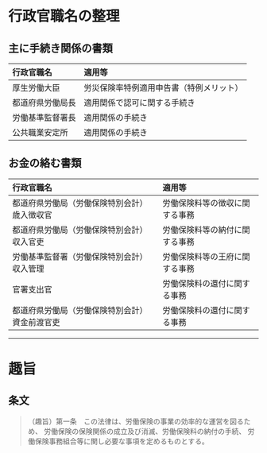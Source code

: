 # 行政官職名の整理
## 主に手続き関係の書類
| 行政官職名| 適用等|
|:--- |:---|
|厚生労働大臣 |労災保険率特例適用申告書（特例メリット）|
|都道府県労働局長 |適用関係で認可に関する手続き|
|労働基準監督署長 |適用関係の手続き|
|公共職業安定所  |適用関係の手続き|

## お金の絡む書類
| 行政官職名| 適用等|
|:--- |:---|
|都道府県労働局（労働保険特別会計）歳入徴収官 |労働保険料等の徴収に関する事務|
|都道府県労働局（労働保険特別会計）収入官吏|労働保険料等の納付に関する事務|
|労働基準監督署（労働保険特別会計）収入管理|労働保険料等の王府に関する事務|
|官署支出官|労働保険料の還付に関する事務|
|都道府県労働局（労働保険特別会計）資金前渡官吏|労働保険料の還付に関する事務|

---

# 趣旨
## 条文
> （趣旨）第一条　この法律は、労働保険の事業の効率的な運営を図るため、
> 労働保険の保険関係の成立及び消滅、労働保険料の納付の手続、
> 労働保険事務組合等に関し必要な事項を定めるものとする。
